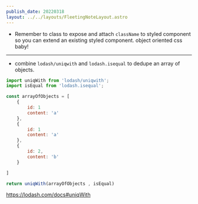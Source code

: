 ```yaml
---
publish_date: 20220318    
layout: ../../layouts/FleetingNoteLayout.astro
---
```

- Remember to class to expose and attach `className` to styled component so you can extend an existing styled component. object oriented css baby!

---

- combine `lodash/uniqwith` and `lodash.isequal` to dedupe an array of objects.

```js
import uniqWith from 'lodash/uniqwith';
import isEqual from 'lodash.isequal';

const arrayOfObjects = [
	{
		id: 1
		content: 'a'
	},
	{
		id: 1
		content: 'a'
	},
	{
		id: 2,
		content: 'b'
	}

]

return uniqWith(arrayOfObjects , isEqual)
```

https://lodash.com/docs#uniqWith